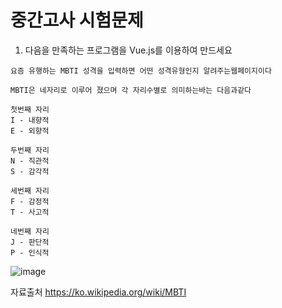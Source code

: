 # 중간고사 시험문제

1. 다음을 만족하는 프로그램을 Vue.js를 이용하여 만드세요

```
요즘 유행하는 MBTI 성격을 입력하면 어떤 성격유형인지 알려주는웹페이지이다

MBTI은 네자리로 이루어 졌으며 각 자리수별로 의미하는바는 다음과같다

첫번째 자리
I - 내향적
E - 외향적

두번째 자리 
N - 직관적
S - 감각적

세번째 자리
F - 감정적
T - 사고적

네번째 자리
J - 판단적
P - 인식적
```

![image](https://user-images.githubusercontent.com/21700482/163701977-06ac29cc-a831-4878-ba98-728dca6af44b.png)


자료출처
https://ko.wikipedia.org/wiki/MBTI
